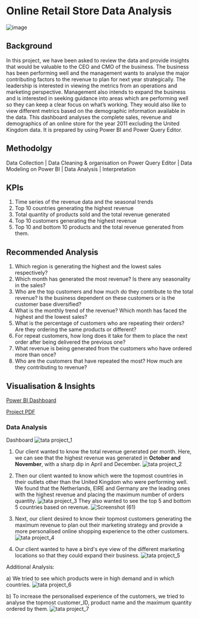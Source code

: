 # Online Retail Store Data Analysis

![image](https://github.com/HafshaWahab/Online-Retail-Store-Data-Analysis/assets/152807534/2722eda9-54f2-41e3-ada8-c828d3412d90)

## Background
In this project, we have been asked to review the data and provide insights that would be valuable to the CEO and CMO of the business. The business has been performing well and the management wants to analyse the major contributing factors to the revenue to plan for next year strategically. The leadership is interested in viewing the metrics from an operations and marketing perspective. Management also intends to expand the business and is interested in seeking guidance into areas which are performing well so they can keep a clear focus on what’s working. They would also like to view different metrics based on the demographic information available in the data. This dashboard analyses the complete sales, revenue and demographics of an online store for the year 2011 excluding the United Kingdom data. It is prepared by using Power BI and Power Query Editor.

## Methodolgy
Data Collection | Data Cleaning & organisation on Power Query Editor | Data Modeling on Power BI | Data Analysis | Interpretation

## KPIs 
1. Time series of the revenue data and the seasonal trends
2. Top 10 countries generating the highest revenue
3. Total quantity of products sold and the total revenue generated
4. Top 10 customers generating the highest revenue
5. Top 10 and bottom 10 products and the total revenue generated from them.

## Recommended Analysis
1)	Which region is generating the highest and the lowest sales respectively?
2)	Which month has generated the most revenue? Is there any seasonality in the sales?
3)	Who are the top customers and how much do they contribute to the total revenue? Is the business dependent on these customers or is the customer base diversified?
4)	What is the monthly trend of the revenue? Which month has faced the highest and the lowest sales?
5)	What is the percentage of customers who are repeating their orders? Are they ordering the same products or different?
6)	For repeat customers, how long does it take for them to place the next order after being delivered the previous one?
7)	What revenue is being generated from the customers who have ordered more than once?
8)	Who are the customers that have repeated the most? How much are they contributing to revenue?

## Visualisation & Insights
[Power BI Dashboard](https://github.com/HafshaWahab/Images/blob/main/TATA%20Project_Final.pbix)

[Project PDF](https://github.com/HafshaWahab/Images/blob/main/TATA%20Project%20Ppt_PDF.pdf)

### Data Analysis
Dashboard
![tata project_1](https://github.com/HafshaWahab/Online-Retail-Store-Data-Analysis/assets/152807534/859774ce-a315-432c-b9f9-db3321d18631)

1) Our client wanted to know the total revenue generated per month.
Here, we can see that the highest revenue was generated in **October and November**, with a sharp dip in April and December.
![tata project_2](https://github.com/HafshaWahab/Online-Retail-Store-Data-Analysis/assets/152807534/fb75aff3-2da2-4cbc-80b3-d9a63ccfa956)

2) Then our client wanted to know which were the topmost countries in their outlets other than the United Kingdom who were performing well. We found that the Netherlands, EIRE and Germany are the leading ones with the highest revenue and placing the maximum number of orders quantity.
![tata project_3](https://github.com/HafshaWahab/Online-Retail-Store-Data-Analysis/assets/152807534/0566ef3d-d4fe-4fa1-b202-4efeaf20b0a0)
They also wanted to see the top 5 and bottom 5 countries based on revenue.
![Screenshot (61)](https://github.com/HafshaWahab/Online-Retail-Store-Data-Analysis/assets/152807534/bee2c86e-4a3f-4098-99e3-40d82cbca4be)


4) Next, our client desired to know their topmost customers generating the maximum revenue to plan out their marketing strategy and provide a more personalised online shopping experience to the other customers.
![tata project_4](https://github.com/HafshaWahab/Online-Retail-Store-Data-Analysis/assets/152807534/7a09c9f6-b19d-422d-aca0-15f2b6435477)

5) Our client wanted to have a bird's eye view of the different marketing locations so that they could expand their business.
![tata project_5](https://github.com/HafshaWahab/Online-Retail-Store-Data-Analysis/assets/152807534/8c319e66-95fe-43ac-baa1-71724a67fdf6)

Additional Analysis:

a) We tried to see which products were in high demand and in which countries.
![tata project_6](https://github.com/HafshaWahab/Online-Retail-Store-Data-Analysis/assets/152807534/a99c253c-5e42-4f36-b473-97fa6a5efcfe)

b) To increase the personalised experience of the customers, we tried to analyse the topmost customer_ID, product name and the maximum quantity ordered by them.
![tata project_7](https://github.com/HafshaWahab/Online-Retail-Store-Data-Analysis/assets/152807534/e565a556-19e5-47b0-8251-9b7d3c2db075)


